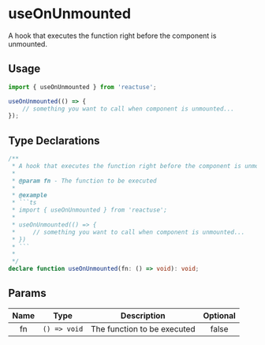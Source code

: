 # useOnUnmounted

A hook that executes the function right before the component is unmounted.

## Usage

```ts
import { useOnUnmounted } from 'reactuse';

useOnUnmounted(() => {
    // something you want to call when component is unmounted...
});
```

## Type Declarations

````ts
/**
 * A hook that executes the function right before the component is unmounted.
 *
 * @param fn - The function to be executed
 *
 * @example
 * ```ts
 * import { useOnUnmounted } from 'reactuse';
 *
 * useOnUnmounted(() => {
 *     // something you want to call when component is unmounted...
 * })
 * ```
 *
 */
declare function useOnUnmounted(fn: () => void): void;
````

## Params

| Name |     Type     |         Description         | Optional |
| :--: | :----------: | :-------------------------: | :------: |
|  fn  | `() => void` | The function to be executed |  false   |

